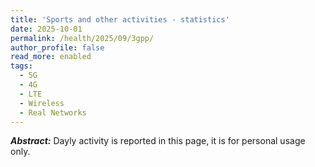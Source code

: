 ```yaml
---
title: 'Sports and other activities - statistics'
date: 2025-10-01
permalink: /health/2025/09/3gpp/
author_profile: false
read_more: enabled
tags:
  - 5G
  - 4G
  - LTE
  - Wireless
  - Real Networks
---
```


***Abstract:*** Dayly activity is reported in this page, it is for personal usage only.

<html>
<head>
	<style>
		h1 {
			text-align: center;
		}
		
		h2 {
			text-align: left;
		}
	</style>
</head>
<script src="https://cdnjs.cloudflare.com/ajax/libs/Chart.js/2.5.0/Chart.min.js"></script>
<body>
<h1>  February 2025 </h1>
<h2>  Activity per day </h2>
<canvas id="myChartPerDay_feb2025" style="width:100%;max-width:600px"></canvas>

<h2>  Activity Accumulated during the entire month </h2>
<canvas id="myChartPerCDF_feb2025" style="width:100%;max-width:600px"></canvas>

<script>


const xValues = 
[  1,  2,  3,  4,  5,  6,  7,  8,  9, 10, 11, 12, 13, 14, 15, 16, 17, 18, 19, 20, 21, 22, 23, 24, 25, 26, 27, 28];
const yCrossCountry = 
[  0,  1,  0,  0,  0,  0,  0,  0,  0,  1,  0,  0,  1,  0,  0,  0,  0,  0,  0,  0,  0,  0,  0,  0,  0,  0,  1,  0];
const ySwimming = 
[  1,0.5,  0,  0,  0,  0,  0,  0,  0,0.5,  0,  0,  1,0.3,  0,  0,  0,  0,  0,  0,  0,  0,  0,  0,  0,  0,  0,  0];
const yGym =
[  0,0.1,  0,  0,  0,  0,  0,  0,  0,  2,  0,  3,  0,  0,  0,  0,  0,  0,  0,  0,  0,  0,  0,  0,  0,  0,  0,  0];


function Arrays_sum(array1, array2) {
  var result = [];

  var ctr = 0;
  var x = 0;

  if (array1.length === 0)
    return "array1 is empty";

  if (array2.length === 0)
    return "array2 is empty";

  while (ctr < array1.length && ctr < array2.length) {
    result.push(array1[ctr] + array2[ctr]);
    ctr++;
  }

  if (ctr === array1.length) {
    for (x = ctr; x < array2.length; x++) {
      result.push(array2[x]);
    }
  } else {
    for (x = ctr; x < array1.length; x++) {
      result.push(array1[x]);
    }
  }

  return result;
};


function Arrays_cdf(array1) {
  var result = [];

  var ctr = 0;
  var x = 0;

  if (array1.length === 0)
    return "array1 is empty";

  while (ctr < array1.length ) {
	if (ctr === 0){
		x = array1[ctr];
		result.push(x);
	}else{
		x = x + array1[ctr];
		result.push(x);
	}
    ctr++;
  }

  return result;
};



new Chart("myChartPerDay_feb2025", {
  type: "line",
  data: {
	labels: xValues,
	datasets: [{ 
	  data: yCrossCountry,
	  borderColor: "red",
	  label: "cross-country",
	  fill: false
	}, { 
	  data: ySwimming,
	  borderColor: "green",
	  label: "swimming",
	  fill: false
	}, { 
	  data: yGym,
	  borderColor: "blue",
	  label: "Gym",
	  fill: false
	}, { 
	  data:  Arrays_sum( Arrays_sum(yCrossCountry,ySwimming), yGym ),
	  borderColor: "black",
	  label: " All activities per day ",
	  fill: false
	  }]
  },
  options: {
	scales: {
	  yAxes: [{
	    scaleLabel: {
		  display: true,
		  labelString: 'Physical Activity per Day (# of Hours)'
		}
	  }],
	  xAxes: [{
	    scaleLabel: {
		  display: true,
		  labelString: 'Days'
		}
	  }]
	}
  }
});



new Chart("myChartPerCDF_feb2025", {
  type: "line",
  data: {
	labels: xValues,
	datasets: [{ 
	  data: Arrays_cdf(yCrossCountry),
	  borderColor: "red",
	  label: "cross-country",
	  fill: false
	}, { 
	  data: Arrays_cdf(ySwimming),
	  borderColor: "green",
	  label: "swimming",
	  fill: false
	}, { 
	  data: Arrays_cdf( yGym),
	  borderColor: "blue",
	  label: "Gym",
	  fill: false
	}, { 
	  data:  Arrays_cdf(  Arrays_sum( Arrays_sum(yCrossCountry,ySwimming), yGym )  ),
	  borderColor: "black",
	  label: "Acculative of all activities ",
	  fill: false
	  }]
  },
  options: {
	scales: {
	  yAxes: [{
	    scaleLabel: {
		  display: true,
		  labelString: 'CDF (# of hours)'
		}
	  }],
	  xAxes: [{
	    scaleLabel: {
		  display: true,
		  labelString: 'Days'
		}
	  }]
	}
  }
});



</script>

<p id="demo"></p>

<p id="demo1"></p>

<p id="demo2"></p>

<script>
function myFunction(p1, p2) {
  return p1 * p2;
}
  
let result = myFunction(4, 4);
document.getElementById("demo").innerHTML = result;
</script>

<script>
function Arrays_sum(array1, array2) {
  return array1 * array2;
}

let output = Arrays_sum(5, 6);
document.getElementById("demo1").innerHTML = output;
</script>

<script>
$.get('datos.txt', function(data) {
	let lineas = data.split('\n');
	let etiquetas = [];
	let valores = [];

	lineas.forEach(function(linea) {
		let partes = linea.split(',');
		if (partes.length === 2) {
			etiquetas.push(partes[0]);
			valores.push(parseInt(partes[1]));
		}
	})
})
let resultadofinal = valores[1];
document.getElementById("demo2").innerHTML = resultadofinal;

</script>

</body>
</html>


